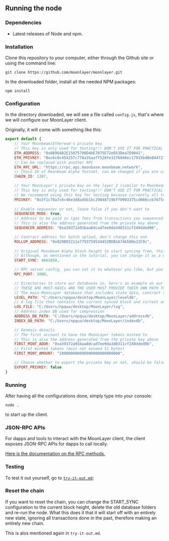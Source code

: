 ## Running the node

### Dependencies

* Latest releases of Node and npm.

### Installation

Clone this repository to your computer, either through the Github site or using the command line:

```
git clone https://github.com/moonlayer/moonlayer.git
```

In the downloaded folder, install all the needed NPM packages:

```
npm install 
```

### Configuration

In the directory downloaded, we will see a file called `config.js`, that's where we will configure our MoonLayer client.

Originally, it will come with something like this:

```js
export default {
    // Your Moonbeam/Ethereum's private key
    // This key is only used for testing!!! DON'T USE IT FOR PRACTICAL PURPOSES!
    ETH_ADDRESS: "0x0896482E15075700D4bE7075E72eE63Dea7D9041",
    ETH_PRIVKEY: "0xc6c0c454257c778a35aa7f520fe3276846ec17915bd8e844721085e85b8058c9",
    // Can be replaced with another RPC
    ETH_RPC_URL: "https://rpc.api.moonbase.moonbeam.network",
    // Chain ID of Moonbeam Alpha Testnet, can be changed if you are using another network (e.g Moonbeam mainnet).
    CHAIN_ID: 1287,

    // Your MoonLayer's private key on the layer 2 (similar to Moonbeam/Ethereum's private key)
    // This key is only used for testing!!! DON'T USE IT FOR PRACTICAL PURPOSES!
    // We recommend using this key for testing because currently all tokens are minted to this account
    PRIVKEY: "0x3f1c78a7c6c46e3d8a45b1bc29048719bff0903375cd066ccb7675ce4c77752e",
    
    // Enable sequencer or not, leave false if you don't want to
    SEQUENCER_MODE: true,
    // Address to be paid in (gas fees from transactions you sequenced will bet transferred to this address)
    // This is also the address generated from the private key above
    SEQUENCER_ADDRESS: "0xa39372a91baa8dcad7ee9da3d8311cf249dded06",

    // Contract address for batch upload, don't change this one
    ROLLUP_ADDRESS: "0x029B93211e7793759534452BDB1A74b58De22C9c",
    
    // Original Moonbeam Alpha block height to start syncing from, this also should not be changed
    // Although, as mentioned in the tutorial, you can change it as a way to reset the chain
    START_SYNC: 4661850,

    // RPC server config, you can set it to whatever you like, but you should just leave it 3000 cause our tests use it.
    RPC_PORT: 3000,

    // Directories to store our databases in, here's an example on our computer.
    // THESE ARE MUST-HAVEs AND THE USER MUST PROVIDE THEIR OWN PATH TO HAVE THE DATABASE STORED
    // The main MoonLayer database that includes state data, contract storage, etc.
    LEVEL_PATH: "C:/Users/npqua/desktop/MoonLayer/leveldb",
    // A log file that contains the current synced block and current address index
    LOG_FILE: "C:/Users/npqua/desktop/MoonLayer/log",
    // Address index DB used for compression
    ADDRESS_DB_PATH: "C:/Users/npqua/desktop/MoonLayer/addressdb",
    INDEX_DB_PATH: "C:/Users/npqua/desktop/MoonLayer/indexdb",

    // Genesis details
    // The first account to have the MoonLayer tokens minted to
    // This is also the address generated from the private key above
    FIRST_MINT_ADDR: "0xa39372a91baa8dcad7ee9da3d8311cf249dded06",
    // First minted tokens (must not exceed 11 bytes)
    FIRST_MINT_AMOUNT: "100000000000000000000000000",

    // Choose whether to export the private key or not, should be false unless you are doing something really special and dangerous.
    EXPORT_PRIVKEY: false
}
```

### Running 

After having all the configurations done, simply type into your console:

```
node .
```

to start up the client.

### JSON-RPC APIs

For dapps and tools to interact with the MoonLayer client, the client exposes JSON-RPC APIs for dapps to call locally.

[Here is the documentation on the RPC methods.](./RPC.md)

### Testing

To test it out yourself, go to [`try-it-out.md`](./try-it-out.md);

### Reset the chain

If you want to reset the chain, you can change the START_SYNC configuration to the current block height, delete the old database folders and re-run the node. What this does it that it will start off with an entirely new state, ignoring all transactions done in the past, therefore making an entirely new chain.

This is alos mentioned again in `try-it-out.md`.
